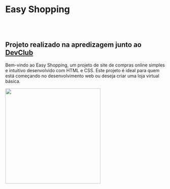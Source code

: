 <h1>Easy Shopping</h1>
<br><br>
<h2>Projeto realizado na apredizagem junto ao <a href="https://rodolfomori.com/devclub">DevClub</a></h2>
<p>Bem-vindo ao Easy Shopping, um projeto de site de compras online simples e intuitivo desenvolvido com HTML e CSS. Este projeto é ideal para quem está começando no desenvolvimento web ou deseja criar uma loja virtual básica.</p>

<img src="https://github.com/gotinhaneto/easy-shopping/blob/main/img/mockup-celular.png?raw=true" width="300">

